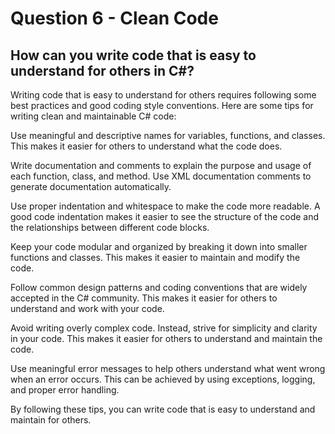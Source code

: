 # Question 6 - Clean Code

## How can you write code that is easy to understand for others in C#?

Writing code that is easy to understand for others requires following some best practices and good coding style conventions. Here are some tips for writing clean and maintainable C# code:

Use meaningful and descriptive names for variables, functions, and classes. This makes it easier for others to understand what the code does.

Write documentation and comments to explain the purpose and usage of each function, class, and method. Use XML documentation comments to generate documentation automatically.

Use proper indentation and whitespace to make the code more readable. A good code indentation makes it easier to see the structure of the code and the relationships between different code blocks.

Keep your code modular and organized by breaking it down into smaller functions and classes. This makes it easier to maintain and modify the code.

Follow common design patterns and coding conventions that are widely accepted in the C# community. This makes it easier for others to understand and work with your code.

Avoid writing overly complex code. Instead, strive for simplicity and clarity in your code. This makes it easier for others to understand and maintain the code.

Use meaningful error messages to help others understand what went wrong when an error occurs. This can be achieved by using exceptions, logging, and proper error handling.

By following these tips, you can write code that is easy to understand and maintain for others.